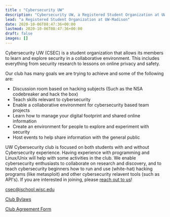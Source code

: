 ```yaml
---
title : "Cybersecurity UW"
description: "Cybersecurity UW, a Registered Student Organization at UW-Madison"
lead: "a Registered Student Organization at UW-Madison"
date: 2020-10-06T08:47:36+00:00
lastmod: 2020-10-06T08:47:36+00:00
draft: false
images: []
---
```

Cybersecurity UW (CSEC) is a student organization that allows its members to learn and explore security in a collaborative environment. This includes everything from security research to lessons on online privacy and safety.

Our club has many goals we are trying to achieve and some of the following are:

- Discussion room based on hacking subjects (Such as the NSA codebreaker and hack the box)
- Teach skills relevant to cybersecurity
- Enable a collaborative environment for cybersecurity based team projects
- Learn how to manage your digital footprint and shared online information
- Create an environment for people to explore and experiment with security
- Host events to help share information with the general public

UW Cybersecurity club is focused on both students with and without Cybersecurity experience. Having experience with programming and Linux/Unix will help with some activities in the club. We enable cybersecurity enthusiasts to collaborate on research and discovery, and to teach cybersecurity beginners how to run and use (white-hat) hacking programs (like metasploit) and other cybersecurity relavent tools (such as API's). If you are interested in joining, please [reach out to us](/contact)!

csec@ischool.wisc.edu

[Club Bylaws](items/CSEC_Bylaws_V2)

[Club Agreement Form](items/Cybersecurity_UW_files_Agreement_Form.docx)
